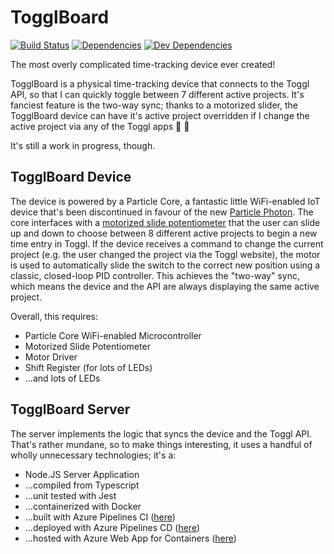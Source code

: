 # TogglBoard
[![Build Status](https://dev.azure.com/nevilles/toggl-board/_apis/build/status/NevilleS.toggl-board)](https://dev.azure.com/nevilles/toggl-board/_build/latest?definitionId=1)
[![Dependencies](https://david-dm.org/NevilleS/toggl-board.svg?path=server)](https://david-dm.org/NevilleS/toggl-board?path=server)
[![Dev Dependencies](https://david-dm.org/NevilleS/toggl-board/dev-status.svg?path=server)](https://david-dm.org/NevilleS/toggl-board?path=server&type=dev)

The most overly complicated time-tracking device ever created!

TogglBoard is a physical time-tracking device that connects to the Toggl API, so that I can quickly toggle between 7 different active projects. It's fanciest feature is the two-way sync; thanks to a motorized slider, the TogglBoard device can have it's active project overridden if I change the active project via any of the Toggl apps :tada: :robot:

It's still a work in progress, though.

## TogglBoard Device
The device is powered by a Particle Core, a fantastic little WiFi-enabled IoT device that's been discontinued in favour of the new [Particle Photon](https://store.particle.io/products/photon). The core interfaces with a [motorized slide potentiometer](https://www.sparkfun.com/products/10976) that the user can slide up and down to choose between 8 different active projects to begin a new time entry in Toggl. If the device receives a command to change the current project (e.g. the user changed the project via the Toggl website), the motor is used to automatically slide the switch to the correct new position using a classic, closed-loop PID controller. This achieves the "two-way" sync, which means the device and the API are always displaying the same active project.

Overall, this requires:
* Particle Core WiFi-enabled Microcontroller
* Motorized Slide Potentiometer
* Motor Driver
* Shift Register (for lots of LEDs)
* ...and lots of LEDs

## TogglBoard Server
The server implements the logic that syncs the device and the Toggl API. That's rather mundane, so to make things interesting, it uses a handful of wholly unnecessary technologies; it's a:
* Node.JS Server Application
* ...compiled from Typescript
* ...unit tested with Jest
* ...containerized with Docker
* ...built with Azure Pipelines CI ([here](https://dev.azure.com/nevilles/toggl-board/_build/latest?definitionId=1))
* ...deployed with Azure Pipelines CD ([here](https://dev.azure.com/nevilles/toggl-board/_releases2))
* ...hosted with Azure Web App for Containers ([here](https://togglboard.azurewebsites.net/current))

